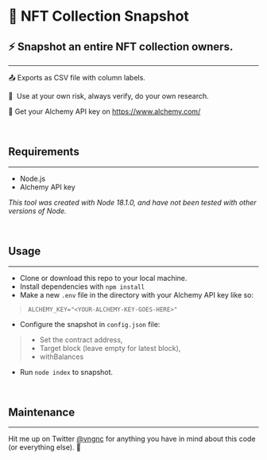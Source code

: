 # 📸 NFT Collection Snapshot
## ⚡ Snapshot an entire NFT collection owners. 

---   

📤 Exports as CSV file with column labels.

🔰 &nbsp;Use at your own risk, always verify, do your own research.  

🔼 Get your Alchemy API key on https://www.alchemy.com/  

&nbsp;

## Requirements  

---

- Node.js
- Alchemy API key  

*This tool was created with Node 18.1.0, and have not been tested with other versions of Node.* 

&nbsp;

## Usage  

---

- Clone or download this repo to your local machine. 
- Install dependencies with `npm install`
- Make a new `.env` file in the directory with your Alchemy API key like so:
> `ALCHEMY_KEY="<YOUR-ALCHEMY-KEY-GOES-HERE>"`  

- Configure the snapshot in `config.json` file: 
> - Set the contract address,  
> - Target block (leave empty for latest block),  
> - withBalances

- Run `node index` to snapshot.  

&nbsp;

## Maintenance  

---

Hit me up on Twitter [@vngnc](https://twitter.com/vngnc) for anything you have in mind about this code (or everything else). 🖤